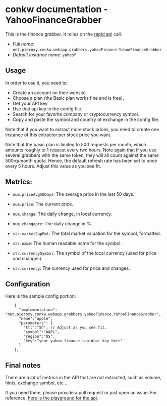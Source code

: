 # conkw documentation - YahooFinanceGrabber

This is the finance grabber. It relies on the [rapid api](https://rapidapi.com/apidojo/api/yahoo-finance1) call.

* *Full name:* `net.pieroxy.conkw.webapp.grabbers.yahooFinance.YahooFinanceGrabber`
* *Default instance name:* `yahoof`

## Usage
In order to use it, you need to:

* Create an account on their website.
* Choose a plan (the Basic plan works fine and is free),
* Get your API key
* Use that api key in the config file.
* Search for your favorite company or cryptocurrency symbol.
* Copy and paste the symbol and country of exchange in the config file.

Note that if you want to extract more stock prices, you need to create one instance of this extractor per stock price you want.

Note that the basic plan is limited to 500 requests per month, which amounts roughly to 1 request every two hours. Note again that if you use several grabbers with the same token, they will all count against the same 500rq/month quota. Hence, the default refresh rate has been set to once every 5 hours. Adjust this value as you see fit.

## Metrics:

* `num.priceAvg50Days`: The average price in the last 50 days.
* `num.price`: The current price.
* `num.change`: The daily change, in local currency.
* `num.changeprc`: The daily change in %.

* `str.marketCapFmt`: The total market valuation for the symbol, formatted.
* `str.name`: The human readable name for the symbol.
* `str.currencySymbol`: The symbol of the local currency (used for price and changes).
* `str.currency`: The currency used for price and changes.

## Configuration

Here is the sample config portion:
```jsonc
    {
      "implementation": "net.pieroxy.conkw.webapp.grabbers.yahooFinance.YahooFinanceGrabber",
      "name":"apple",
      "parameters": {
        "ttl":"5h", // Adjust as you see fit.
        "symbol":"AAPL",
        "region":"US",
        "key":"your yahoo finance rapidapi key here"
      }
    },
```

## Final notes

There are a *lot* of metrics in the API that are not extracted, such as volume, hints, exchange symbol, etc ... 

If you need them, please provide a pull request or just open an issue. For reference, [here is the playground for the api](https://rapidapi.com/apidojo/api/yahoo-finance1).
